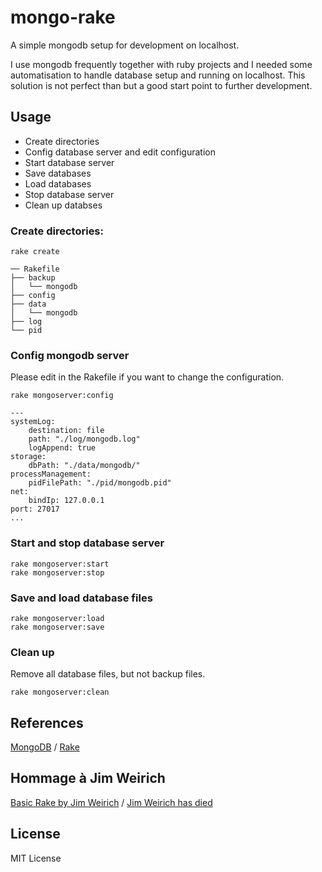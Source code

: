 # mongo-rake

A simple mongodb setup for development on localhost.

I use mongodb frequently together with ruby projects and I needed some automatisation to handle database setup and running on localhost. This solution is not perfect than but a good start point to further development.

## Usage

- Create directories
- Config database server and edit configuration
- Start database server
- Save databases
- Load databases
- Stop database server
- Clean up databses

### Create directories:
	
	rake create
	
	── Rakefile
	├── backup
	│   └── mongodb
	├── config
	├── data
	│   └── mongodb
	├── log
	└── pid
	
### Config mongodb server

Please edit in the Rakefile if you want to change the configuration.

	rake mongoserver:config
	
	---
	systemLog:
  		destination: file
  		path: "./log/mongodb.log"
  		logAppend: true
	storage:
  		dbPath: "./data/mongodb/"
	processManagement:
  		pidFilePath: "./pid/mongodb.pid"
	net:
  		bindIp: 127.0.0.1
  	port: 27017
	...

### Start and stop database server
	
	rake mongoserver:start
	rake mongoserver:stop

### Save and load database files

	rake mongoserver:load
	rake mongoserver:save

### Clean up

Remove all database files, but not backup files.

	rake mongoserver:clean
	
## References

 [MongoDB](http://docs.mongodb.org/manual/) /
 [Rake](http://docs.seattlerb.org/rake)

## Hommage à Jim Weirich

[Basic Rake by Jim Weirich](https://www.youtube.com/watch?v=AFPWDzHWjEY) / [Jim Weirich has died](https://twitter.com/evanphx/status/436408348968120320)
	
## License

MIT License


